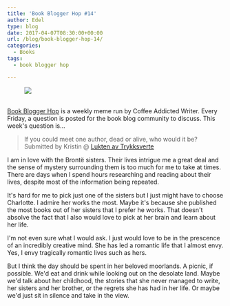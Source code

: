 ```yaml
---
title: 'Book Blogger Hop #14'
author: Edel
type: blog
date: 2017-04-07T08:30:00+00:00
url: /blog/book-blogger-hop-14/
categories:
  - Books
tags:
  - book blogger hop

---
```

<figure><a rel="_nofollow" href="http://www.coffeeaddictedwriter.com/p/blog-page.html"><img src="https://i1.wp.com/3.bp.blogspot.com/-2bKizvp-A9w/WEjGAM4OjJI/AAAAAAAAV50/nU3xHQNtvSQQ8dRsB8OueG061E99KPrYACLcB/s1600/Book%2BBlogger%2BHop%2B%2528Final%2529.png?w=663&#038;ssl=1" data-recalc-dims="1" /></a></figure> 

<a rel="_nofollow" href="http://www.coffeeaddictedwriter.com/p/blog-page.html"></a>

<a rel="_nofollow" href="http://www.coffeeaddictedwriter.com/p/blog-page.html"><br /> </a><a rel="_nofollow" href="http://www.coffeeaddictedwriter.com/p/blog-page.html">Book Blogger Hop</a> is a weekly meme run by Coffee Addicted Writer. Every Friday, a question is posted for the book blog community to discuss. This week's question is&#8230;

> If you could meet one author, dead or alive, who would it be? Submitted by Kristin @ [Lukten av Trykksverte][1]

I am in love with the Brontë sisters. Their lives intrigue me a great deal and the sense of mystery surrounding them is too much for me to take at times. There are days when I spend hours researching and reading about their lives, despite most of the information being repeated.

It's hard for me to pick just one of the sisters but I just might have to choose Charlotte. I admire her works the most. Maybe it's because she published the most books out of her sisters that I prefer he works. That doesn't absolve the fact that I also would love to pick at her brain and learn about her life.

I'm not even sure what I would ask. I just would love to be in the prescence of an incredibly creative mind. She has led a romantic life that I almost envy. Yes, I envy tragically romantic lives such as hers.

But I think the day should be spent in her beloved moorlands. A picnic, if possible. We'd eat and drink while looking out on the desolate land. Maybe we'd talk about her childhood, the stories that she never managed to write, her sisters and her brother, or the regrets she has had in her life. Or maybe we'd just sit in silence and take in the view.

 [1]: http://luktenavtrykksverte.blogspot.no/